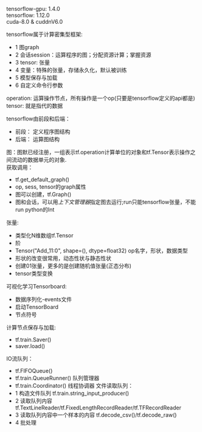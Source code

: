 tensorflow-gpu: 1.4.0<br>
tensorflow: 1.12.0<br>
cuda-8.0 & cuddnV6.0<br>

tensorflow属于计算密集型框架:
- 1  图graph
- 2  会话session：运算程序的图；分配资源计算；掌握资源
- 3  tensor: 张量
- 4  变量：特殊的张量，存储永久化，默认被训练
- 5  模型保存与加载
- 6  自定义命令行参数

operation: 运算操作节点，所有操作是一个op(只要是tensorflow定义的api都是)<br>
tensor: 就是指代的数据<br>

tensorflow由前段和后端：
- 前段： 定义程序图结构
- 后端： 运算图结构

图：图默已经注册，一组表示tf.operation计算单位的对象和tf.Tensor表示操作之间流动的数据单元的对象.<br>
获取调用：
- tf.get_default_graph()
- op, sess, tensor的graph属性
- 图可以创建，tf.Graph()
- 图和会话，可以用*上下文管理器*指定图去运行;run只能tensorflow张量，不能run python的Int

张量:
- 类型化N维数组tf.Tensor
- 阶
- Tensor("Add_11:0", shape=(), dtype=float32) op名字，形状，数据类型
- 形状的改变很常用，动态性状与静态性状
- 创建01张量，更多的是创建随机值张量(正态分布)
- tensor类型变换

可视化学习Tensorboard:
- 数据序列化-events文件
- 启动TensorBoard
- 节点符号

计算节点保存与加载:
- tf.train.Saver()
- saver.load()

IO流队列：
- tf.FIFOQueue()
- tf.train.QueueRunner() 队列管理器
- tf.train.Coordinator() 线程协调器
文件读取队列：
- 1 构造文件队列 tf.train.string_input_producer()
- 2 读取队列内容 tf.TextLineReader/tf.FixedLengthRecordReader/tf.TFRecordReader 
- 3 读取队列内容中一个样本的内容 tf.decode_csv()/tf.decode_raw()
- 4 批处理
